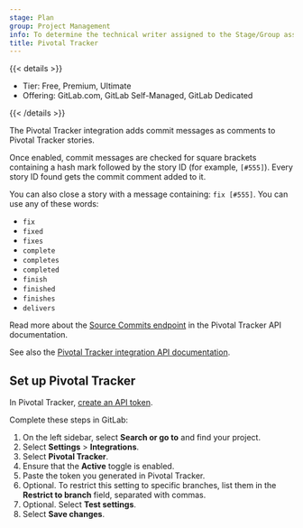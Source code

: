 ```yaml
---
stage: Plan
group: Project Management
info: To determine the technical writer assigned to the Stage/Group associated with this page, see https://handbook.gitlab.com/handbook/product/ux/technical-writing/#assignments
title: Pivotal Tracker
---
```


{{< details >}}

- Tier: Free, Premium, Ultimate
- Offering: GitLab.com, GitLab Self-Managed, GitLab Dedicated

{{< /details >}}

The Pivotal Tracker integration adds commit messages as comments to Pivotal Tracker stories.

Once enabled, commit messages are checked for square brackets containing a hash mark followed by
the story ID (for example, `[#555]`). Every story ID found gets the commit comment added to it.

You can also close a story with a message containing: `fix [#555]`.
You can use any of these words:

- `fix`
- `fixed`
- `fixes`
- `complete`
- `completes`
- `completed`
- `finish`
- `finished`
- `finishes`
- `delivers`

Read more about the
[Source Commits endpoint](https://www.pivotaltracker.com/help/api/rest/v5#Source_Commits) in
the Pivotal Tracker API documentation.

See also the [Pivotal Tracker integration API documentation](../../../api/project_integrations.md#pivotal-tracker).

## Set up Pivotal Tracker

In Pivotal Tracker, [create an API token](https://www.pivotaltracker.com/help/articles/api_token/).

Complete these steps in GitLab:

1. On the left sidebar, select **Search or go to** and find your project.
1. Select **Settings** > **Integrations**.
1. Select **Pivotal Tracker**.
1. Ensure that the **Active** toggle is enabled.
1. Paste the token you generated in Pivotal Tracker.
1. Optional. To restrict this setting to specific branches, list them in the **Restrict to branch**
   field, separated with commas.
1. Optional. Select **Test settings**.
1. Select **Save changes**.
